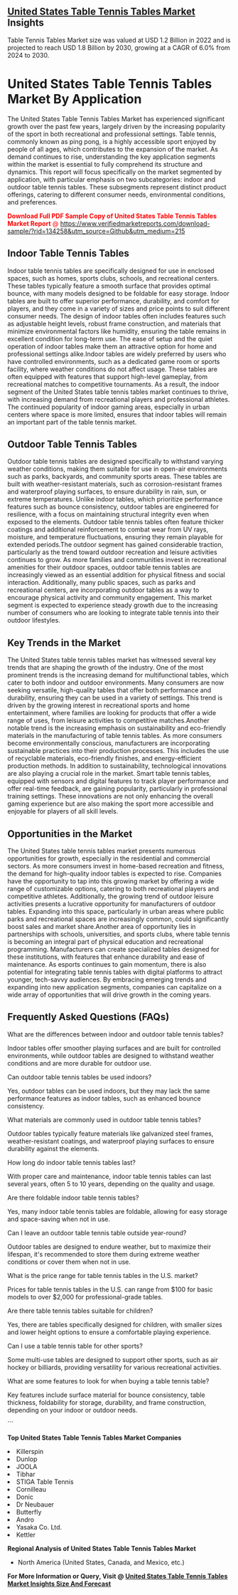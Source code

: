 <h2><a href="https://www.verifiedmarketreports.com/download-sample/?rid=134258&amp;utm_source=Github&amp;utm_medium=215" target="_blank">United States Table Tennis Tables Market</a> Insights</h2><p>Table Tennis Tables Market size was valued at USD 1.2 Billion in 2022 and is projected to reach USD 1.8 Billion by 2030, growing at a CAGR of 6.0% from 2024 to 2030.</p><p><h1>United States Table Tennis Tables Market By Application</h1><p>The United States Table Tennis Tables Market has experienced significant growth over the past few years, largely driven by the increasing popularity of the sport in both recreational and professional settings. Table tennis, commonly known as ping pong, is a highly accessible sport enjoyed by people of all ages, which contributes to the expansion of the market. As demand continues to rise, understanding the key application segments within the market is essential to fully comprehend its structure and dynamics. This report will focus specifically on the market segmented by application, with particular emphasis on two subcategories: indoor and outdoor table tennis tables. These subsegments represent distinct product offerings, catering to different consumer needs, environmental conditions, and preferences.<p><span class=""><span style="color: #ff0000;"><strong>Download Full PDF Sample Copy of United States Table Tennis Tables Market Report</strong> @ </span><a href="https://www.verifiedmarketreports.com/download-sample/?rid=134258&amp;utm_source=Github&amp;utm_medium=215" target="_blank">https://www.verifiedmarketreports.com/download-sample/?rid=134258&amp;utm_source=Github&amp;utm_medium=215</a></span></p></p><h2>Indoor Table Tennis Tables</h2><p>Indoor table tennis tables are specifically designed for use in enclosed spaces, such as homes, sports clubs, schools, and recreational centers. These tables typically feature a smooth surface that provides optimal bounce, with many models designed to be foldable for easy storage. Indoor tables are built to offer superior performance, durability, and comfort for players, and they come in a variety of sizes and price points to suit different consumer needs. The design of indoor tables often includes features such as adjustable height levels, robust frame construction, and materials that minimize environmental factors like humidity, ensuring the table remains in excellent condition for long-term use. The ease of setup and the quiet operation of indoor tables make them an attractive option for home and professional settings alike.Indoor tables are widely preferred by users who have controlled environments, such as a dedicated game room or sports facility, where weather conditions do not affect usage. These tables are often equipped with features that support high-level gameplay, from recreational matches to competitive tournaments. As a result, the indoor segment of the United States table tennis tables market continues to thrive, with increasing demand from recreational players and professional athletes. The continued popularity of indoor gaming areas, especially in urban centers where space is more limited, ensures that indoor tables will remain an important part of the table tennis market.<h2>Outdoor Table Tennis Tables</h2><p>Outdoor table tennis tables are designed specifically to withstand varying weather conditions, making them suitable for use in open-air environments such as parks, backyards, and community sports areas. These tables are built with weather-resistant materials, such as corrosion-resistant frames and waterproof playing surfaces, to ensure durability in rain, sun, or extreme temperatures. Unlike indoor tables, which prioritize performance features such as bounce consistency, outdoor tables are engineered for resilience, with a focus on maintaining structural integrity even when exposed to the elements. Outdoor table tennis tables often feature thicker coatings and additional reinforcement to combat wear from UV rays, moisture, and temperature fluctuations, ensuring they remain playable for extended periods.The outdoor segment has gained considerable traction, particularly as the trend toward outdoor recreation and leisure activities continues to grow. As more families and communities invest in recreational amenities for their outdoor spaces, outdoor table tennis tables are increasingly viewed as an essential addition for physical fitness and social interaction. Additionally, many public spaces, such as parks and recreational centers, are incorporating outdoor tables as a way to encourage physical activity and community engagement. This market segment is expected to experience steady growth due to the increasing number of consumers who are looking to integrate table tennis into their outdoor lifestyles.<h2>Key Trends in the Market</h2><p>The United States table tennis tables market has witnessed several key trends that are shaping the growth of the industry. One of the most prominent trends is the increasing demand for multifunctional tables, which cater to both indoor and outdoor environments. Many consumers are now seeking versatile, high-quality tables that offer both performance and durability, ensuring they can be used in a variety of settings. This trend is driven by the growing interest in recreational sports and home entertainment, where families are looking for products that offer a wide range of uses, from leisure activities to competitive matches.Another notable trend is the increasing emphasis on sustainability and eco-friendly materials in the manufacturing of table tennis tables. As more consumers become environmentally conscious, manufacturers are incorporating sustainable practices into their production processes. This includes the use of recyclable materials, eco-friendly finishes, and energy-efficient production methods. In addition to sustainability, technological innovations are also playing a crucial role in the market. Smart table tennis tables, equipped with sensors and digital features to track player performance and offer real-time feedback, are gaining popularity, particularly in professional training settings. These innovations are not only enhancing the overall gaming experience but are also making the sport more accessible and enjoyable for players of all skill levels.<h2>Opportunities in the Market</h2><p>The United States table tennis tables market presents numerous opportunities for growth, especially in the residential and commercial sectors. As more consumers invest in home-based recreation and fitness, the demand for high-quality indoor tables is expected to rise. Companies have the opportunity to tap into this growing market by offering a wide range of customizable options, catering to both recreational players and competitive athletes. Additionally, the growing trend of outdoor leisure activities presents a lucrative opportunity for manufacturers of outdoor tables. Expanding into this space, particularly in urban areas where public parks and recreational spaces are increasingly common, could significantly boost sales and market share.Another area of opportunity lies in partnerships with schools, universities, and sports clubs, where table tennis is becoming an integral part of physical education and recreational programming. Manufacturers can create specialized tables designed for these institutions, with features that enhance durability and ease of maintenance. As esports continues to gain momentum, there is also potential for integrating table tennis tables with digital platforms to attract younger, tech-savvy audiences. By embracing emerging trends and expanding into new application segments, companies can capitalize on a wide array of opportunities that will drive growth in the coming years.<h2>Frequently Asked Questions (FAQs)</h2><p>What are the differences between indoor and outdoor table tennis tables?</p><p>Indoor tables offer smoother playing surfaces and are built for controlled environments, while outdoor tables are designed to withstand weather conditions and are more durable for outdoor use.</p><p>Can outdoor table tennis tables be used indoors?</p><p>Yes, outdoor tables can be used indoors, but they may lack the same performance features as indoor tables, such as enhanced bounce consistency.</p><p>What materials are commonly used in outdoor table tennis tables?</p><p>Outdoor tables typically feature materials like galvanized steel frames, weather-resistant coatings, and waterproof playing surfaces to ensure durability against the elements.</p><p>How long do indoor table tennis tables last?</p><p>With proper care and maintenance, indoor table tennis tables can last several years, often 5 to 10 years, depending on the quality and usage.</p><p>Are there foldable indoor table tennis tables?</p><p>Yes, many indoor table tennis tables are foldable, allowing for easy storage and space-saving when not in use.</p><p>Can I leave an outdoor table tennis table outside year-round?</p><p>Outdoor tables are designed to endure weather, but to maximize their lifespan, it's recommended to store them during extreme weather conditions or cover them when not in use.</p><p>What is the price range for table tennis tables in the U.S. market?</p><p>Prices for table tennis tables in the U.S. can range from $100 for basic models to over $2,000 for professional-grade tables.</p><p>Are there table tennis tables suitable for children?</p><p>Yes, there are tables specifically designed for children, with smaller sizes and lower height options to ensure a comfortable playing experience.</p><p>Can I use a table tennis table for other sports?</p><p>Some multi-use tables are designed to support other sports, such as air hockey or billiards, providing versatility for various recreational activities.</p><p>What are some features to look for when buying a table tennis table?</p><p>Key features include surface material for bounce consistency, table thickness, foldability for storage, durability, and frame construction, depending on your indoor or outdoor needs.</p>```</p><p><strong>Top United States Table Tennis Tables Market Companies</strong></p><div data-test-id=""><p><li>Killerspin</li><li> Dunlop</li><li> JOOLA</li><li> Tibhar</li><li> STIGA Table Tennis</li><li> Cornilleau</li><li> Donic</li><li> Dr Neubauer</li><li> Butterfly</li><li> Andro</li><li> Yasaka Co. Ltd.</li><li> Kettler</li></p><div><strong>Regional Analysis of&nbsp;United States Table Tennis Tables Market</strong></div><ul><li dir="ltr"><p dir="ltr">North America&nbsp;(United States, Canada, and Mexico, etc.)</p></li></ul><p><strong>For More Information or Query, Visit @&nbsp;</strong><strong><a href="https://www.verifiedmarketreports.com/product/global-table-tennis-tables-market-report-2019-competitive-landscape-trends-and-opportunities/?utm_source=Github&amp;utm_medium=215" target="_blank">United States Table Tennis Tables Market Insights Size And Forecast</a></strong></p></div>
